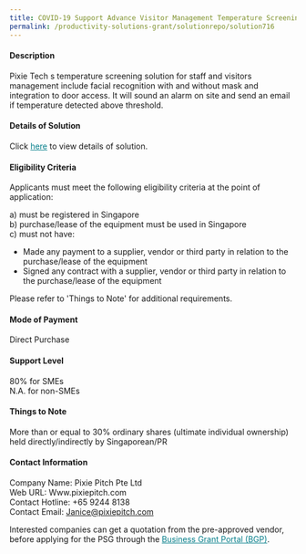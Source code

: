 ```yaml
---
title: COVID-19 Support Advance Visitor Management Temperature Screening, Facial recognition + Safe Entry Version 14.8.7 - Package 2 (Remote Access)
permalink: /productivity-solutions-grant/solutionrepo/solution716
---
```


#### Description

Pixie Tech s temperature screening solution for staff and visitors management include facial recognition with and without mask and integration to door access. It will sound an alarm on site and send an email if temperature detected above threshold. 

#### Details of Solution

Click <a href='https://gb-assist-staging.netlify.app/images/psg/DDesensitised_Pixie_Pitch_Annex_3_CR_wef_30_July_2020_Part_2.pdf' style='color:#037e8a'>here</a> to view details of solution.

#### Eligibility Criteria

Applicants must meet the following eligibility criteria at the point of application:

a) must be registered in Singapore <br>
b) purchase/lease of the equipment must be used in Singapore <br>
c) must not have:
- Made any payment to a supplier, vendor or third party in relation to the purchase/lease of the equipment
- Signed any contract with a supplier, vendor or third party in relation to the purchase/lease of the equipment

Please refer to 'Things to Note' for additional requirements.

#### Mode of Payment
Direct Purchase

#### Support Level
80% for SMEs <br>
N.A. for non-SMEs

#### Things to Note
More than or equal to 30% ordinary shares (ultimate individual ownership) held directly/indirectly by Singaporean/PR

#### Contact Information
Company Name: Pixie Pitch Pte Ltd<br>Web URL: Www.pixiepitch.com<br>Contact Hotline: +65 9244 8138<br>Contact Email: Janice@pixiepitch.com

Interested companies can get a quotation from the pre-approved vendor, before applying for the PSG through the <a target='_blank' style='color:#037e8a' href='https://www.businessgrants.gov.sg/'>Business Grant Portal (BGP)</a>.
